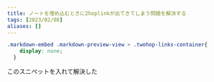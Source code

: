 ```yaml
---
title: ノートを埋め込むときに2hoplinkが出てきてしまう問題を解決する
tags: [2023/02/08]
aliases: []
---
```


```css
.markdown-embed .markdown-preview-view > .twohop-links-container{
    display: none;
  }
```
このスニペットを入れて解決した